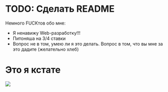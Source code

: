 # TODO: Сделать README
Немного FUCKтов обо мне:
* Я ненавижу Web-разработку!!!
* Питоняша на 3/4 ставки
* Вопрос не в том, умею ли я это делать. Вопрос в том, что вы мне за это дадите (желательно хлеб)

# Это я кстате
![](https://github.com/niceguy135/niceguy135/blob/main/me_for_real.gif)
